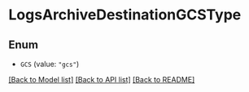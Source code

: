# LogsArchiveDestinationGCSType

## Enum


* `GCS` (value: `"gcs"`)


[[Back to Model list]](../README.md#documentation-for-models) [[Back to API list]](../README.md#documentation-for-api-endpoints) [[Back to README]](../README.md)


